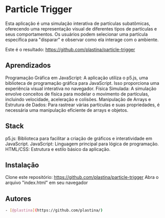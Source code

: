 # Particle Trigger

Esta aplicação é uma simulação interativa de partículas subatômicas, oferecendo uma representação visual de diferentes tipos de partículas e seus comportamentos. Os usuários podem selecionar uma partícula específica para "disparar" e observar como ela interage com o ambiente. 

Este é o resultado: https://github.com/plastina/particle-trigger


## Aprendizados

Programação Gráfica em JavaScript: A aplicação utiliza o p5.js, uma biblioteca de programação gráfica para JavaScript. Isso proporciona uma experiência visual interativa no navegador. 
Física Simulada: A simulação envolve conceitos de física para modelar o movimento de partículas, incluindo velocidade, aceleração e colisões.
Manipulação de Arrays e Estrutura de Dados: Para rastrear várias partículas e suas propriedades, é necessária uma manipulação eficiente de arrays e objetos.


## Stack 

p5.js: Biblioteca para facilitar a criação de gráficos e interatividade em JavaScript.
JavaScript: Linguagem principal para lógica de programação.
HTML/CSS: Estrutura e estilo básico da aplicação.


## Instalação

Clone este repositório: https://github.com/plastina/particle-trigger
Abra o arquivo "index.html" em seu navegador


## Autores

```bash
- [@plastina](https://github.com/plastina/)
```

